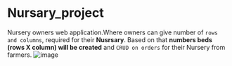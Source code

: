 # Nursary_project
Nursery owners web application.Where owners can give number of `rows and columns`, required for their **Nusrsary**.
Based on that **numbers beds (rows X column) will be created** and `CRUD on orders` for their Nursery from farmers.
![image](https://user-images.githubusercontent.com/70587758/229359582-d1fd823d-b208-4dc5-ae7b-ef4a8c50532a.png)

